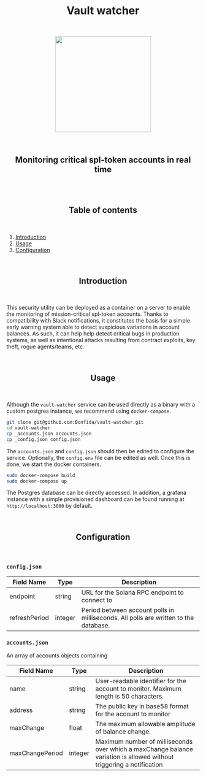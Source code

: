 <h1 align="center">Vault watcher</h1>
<br />
<p align="center">
<img width="250" src="https://ftx.com/static/media/fida.ce20eedf.svg"/>
</p>
<br />

<h2 align="center">Monitoring critical spl-token accounts in real time</h2>
<br/>

<br />
<h2 align="center">Table of contents</h2>
<br />

1. [Introduction](#introduction)
2. [Usage](#usage)
3. [Configuration](#configuration)

<br />
<a name="introduction"></a>
<h2 align="center">Introduction</h2>
<br />

This security utility can be deployed as a container on a server to enable the monitoring of mission-critical spl-token accounts. Thanks to compatibility with Slack notifications, it constitutes the basis for a simple early warning system able to detect suspicious variations in account balances. As such, it can help help detect critical bugs in production systems, as well as intentional attacks resulting from contract exploits, key theft, rogue agents/teams, etc.

<br />
<a name="usage"></a>
<h2 align="center">Usage</h2>
<br />

Although the `vault-watcher` service can be used directly as a binary with a custom postgres instance, we recommend using `docker-compose`.

```bash
git clone git@github.com:Bonfida/vault-watcher.git
cd vault-watcher
cp _accounts.json accounts.json
cp _config.json config.json
```

The `accounts.json` and `config.json` should then be edited to configure the service. Optionally, the `config.env` file can be edited as well. Once this is done, we start the docker containers.

```bash
sudo docker-compose build
sudo docker-compose up
```

The Postgres database can be directly accessed. In addition, a grafana instance with a simple provisioned dashboard can be found running at `http://localhost:3000` by default.

<br />
<a name="configuration"></a>
<h2 align="center">Configuration</h2>
<br />

### `config.json`

| Field Name    | Type    | Description                                                                          |
| ------------- | ------- | ------------------------------------------------------------------------------------ |
| endpoint      | string  | URL for the Solana RPC endpoint to connect to                                        |
| refreshPeriod | integer | Period between account polls in milliseconds. All polls are written to the database. |

### `accounts.json`

An array of accounts objects containing

| Field Name      | Type    | Description                                                                                                          |
| --------------- | ------- | -------------------------------------------------------------------------------------------------------------------- |
| name            | string  | User-readable identifier for the account to monitor. Maximum length is 50 characters.                                |
| address         | string  | The public key in base58 format for the account to monitor                                                           |
| maxChange       | float   | The maximum allowable amplitude of balance change.                                                                   |
| maxChangePeriod | integer | Maximum number of milliseconds over which a maxChange balance variation is allowed without triggering a notification |
